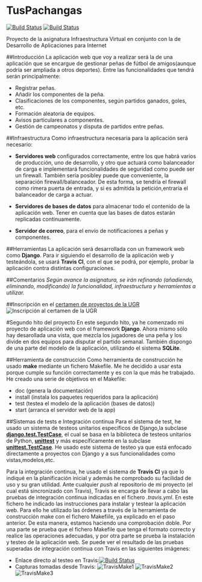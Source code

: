 # TusPachangas
[![Build Status](https://travis-ci.org/mabarrbai/TusPachangas.svg?branch=master)](https://travis-ci.org/mabarrbai/TusPachangas)
[![Build Status](https://snap-ci.com/mabarrbai/TusPachangas/branch/master/build_image)](https://snap-ci.com/mabarrbai/TusPachangas/branch/master)

Proyecto de la asignatura Infraestructura Virtual en conjunto con la de Desarrollo de Aplicaciones para Internet

##Introducción
La aplicación web que voy a realizar será la de una aplicación que se encargue de gestionar peñas de fútbol de amigos(aunque podría ser ampliada a otros deportes). Entre las funcionalidades que tendrá serán principalmente:
* Registrar peñas.
* Añadir los componentes de la peña.
* Clasificaciones de los componentes, según partidos ganados, goles, etc.
* Formación aleatoria de equipos.
* Avisos particulares a componentes.
* Gestión de campeonatos y disputa de partidos entre peñas.
	
##Infraestructura
Como infraestructura necesaria para la aplicación será necesario:
* **Servidores web** configurados correctamente, entre los que habrá varios de producción, uno de desarrollo, y otro que actuará como balanceador de carga e implementará funcionalidades de seguridad como puede ser un firewall. También sería posibley puede que conveniente, la separación firewall/balanceador. De esta forma, se tendría el firewall como rimera puerta de entrada, y si es admitida la petición,entraría el balanceador de carga a actuar.

* **Servidores de bases de datos** para almacenar todo el contenido de la aplicación web. Tener en cuenta que las bases de datos estarán replicadas continuamente.
	
* **Servidor de correo**, para el envío de notificaciones a peñas y componentes.	
	
##Herramientas
La aplicación será desarrollada con un framework web como **Django**.
Para ir siguiendo el desarrollo de la aplicación web y testeándola, se usará **Travis CI**, con el que se podrá, por ejemplo, probar la aplicación contra distintas configuraciones.

##Comentarios
*Según avance la asignatura, se irán refinando (añadiendo, eliminando, modificando) la funcionalidad, infraestructura y herramientas a utilizar.*
	
##Inscripción en el [certamen de proyectos de la UGR](http://osl.ugr.es/bases-de-los-premios-a-proyectos-libres-de-la-ugr/)
![Inscripción al certamen de la UGR](http://i1016.photobucket.com/albums/af281/raperaco/inscripcionCertamenUGR_zps34rx09mo.png)

#Segundo hito del proyecto
En este segundo hito, ya he comenzado mi proyecto de aplicación web con el framework **Django**. Ahora mismo sólo hay desarollada una vista, que mezcla los jugadores de una peña y los divide en dos equipos para disputar el partido semanal. También dispongo de una parte del modelo de la aplicación, utilizando el sistema **SQLite**.

##Herramienta de construcción
Como herramienta de construcción he usado **make** mediante un fichero Makefile. Me he decidido a usar esta porque cumple su función correctamente y es con la que más he trabajado.
He creado una serie de objetivos en el Makefile:
* doc (genera la documentación)
* install (instala los paquetes requeridos para la aplicación)
* test (testea el modelo de la aplicación (bases de datos))
* start (arranca el servidor web de la app)

##Sistemas de tests e Integración continua
Para el sistema de test, he usado un sistema de testeos unitarios específicos de Django,la subclase **[django.test.TestCase](https://docs.djangoproject.com/en/1.8/topics/testing/tools/#django.test.TestCase)**, el cual se basa en la biblioteca de testeos unitarios de Python, **[unittest](https://docs.python.org/3/library/unittest.html#module-unittest)** y más específicamente en la subclase **[unittest.TestCase](https://docs.python.org/3/library/unittest.html#unittest.TestCase)**. 
He usado este sistema de testeo ya que está enfocado directamente a proyectos con Django y a sus funcionalidades como vistas,modelos,etc.

Para la integración continua, he usado el sistema de **Travis CI** ya que lo indiqué en la planificación inicial y además he comprobado su facilidad de uso y su gran utilidad. Ante cualquier *push* al repositorio de mi proyecto (el cual está sincronizado con Travis), Travis se encarga de llevar a cabo las pruebas de integración continua indicadas en el fichero *.travis.yml*.
En este fichero he indicado las instrucciones para instalar y testear la aplicación web. Para ello he utilizado las órdenes a través de la herramienta de construcción make con el fichero Makefiile, ya explicado en el paso anterior.
De esta manera, estamos haciendo una comprobación doble. Por una parte se prueba que el fichero Makefile que tenga el formato correcto y realice las operaciones adecuadas, y por otra parte se prueba la instalación y testeo de la aplicación web.
Se puede ver el resultado de las pruebas superadas de integración continua con Travis en las siguientes imágenes:
* Enlace directo al testeo en Travis:[![Build Status](https://travis-ci.org/mabarrbai/TusPachangas.svg?branch=master)](https://travis-ci.org/mabarrbai/TusPachangas)
* Capturas tomadas desde Travis:
![TravisMake1](http://i1016.photobucket.com/albums/af281/raperaco/travisMake1_zpswr5eafgc.png)
![TravisMake2](http://i1016.photobucket.com/albums/af281/raperaco/travisMake1_zps2wkpmeas.png)
![TravisMake3](http://i1016.photobucket.com/albums/af281/raperaco/travisMake2_zpsfmoiny2p.png)
